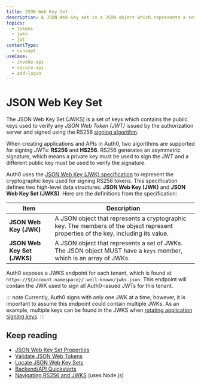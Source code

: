 ```yaml
---
title: JSON Web Key Set
description: A JSON Web Key set is a JSON object which represents a set of JSON Web Keys (a JSON object that represents a cryptographic key).
topics:
  - tokens
  - jwks
  - jwt
contentType:
  - concept
useCase:
  - invoke-api
  - secure-api
  - add-login
---
```

# JSON Web Key Set

The JSON Web Key Set (JWKS) is a set of keys which contains the public keys used to verify any <dfn data-key="json-web-token">JSON Web Token (JWT)</dfn> issued by the authorization server and signed using the RS256 [signing algorithm](/tokens/concepts/signing-algorithms). 

When creating applications and APIs in Auth0, two algorithms are supported for signing JWTs: **RS256** and **HS256**. RS256 generates an asymmetric signature, which means a private key must be used to sign the JWT and a different public key must be used to verify the signature.

Auth0 uses the [JSON Web Key (JWK) specification](https://tools.ietf.org/html/rfc7517) to represent the cryptographic keys used for signing RS256 tokens. This specification defines two high-level data structures: **JSON Web Key (JWK)** and **JSON Web Key Set (JWKS)**. Here are the definitions from the specification:

| Item | Description |
| - | - |
| **JSON Web Key (JWK)** | A JSON object that represents a cryptographic key. The members of the object represent properties of the key, including its value. |
| **JSON Web Key Set (JWKS)** | A JSON object that represents a set of JWKs. The JSON object MUST have a `keys` member, which is an array of JWKs. |

Auth0 exposes a JWKS endpoint for each tenant, which is found at `https://${account.namespace}/.well-known/jwks.json`. This endpoint will contain the JWK used to sign all Auth0-issued JWTs for this tenant.

::: note
Currently, Auth0 signs with only one JWK at a time; however, it is important to assume this endpoint could contain multiple JWKs. As an example, multiple keys can be found in the JWKS when [rotating application signing keys](/tokens/guides/manage-signing-keys).
:::

## Keep reading

* [JSON Web Key Set Properties](/tokens/references/jwks-properties)
* [Validate JSON Web Tokens](/tokens/guides/validate-jwts)
* [Locate JSON Web Key Sets](/tokens/guides/locate-jwks)
* [Backend/API Quickstarts](/quickstart/backend)
* [Navigating RS256 and JWKS](https://auth0.com/blog/navigating-rs256-and-jwks/) (uses Node.js)

